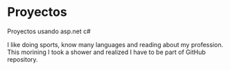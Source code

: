 # Proyectos
Proyectos usando asp.net c#

I like doing sports, know many languages and reading about my profession.
This morining I took a shower and realized I have to be part of GitHub repository.
